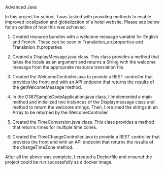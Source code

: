 Advanced Java

In this project for school, I was tasked with providing methods to enable improved localization and globalization of a hotel website. Please see below for an outline of how this was achieved.

1. Created resource bundles with a welcome message variable for English and French. These can be seen in Translation_en.properties and Translation_fr.properties

2. Created a DisplayMessage.java class. This class provides a method that takes the locale as an argument and returns a String with the welcome message from the appropraite resource translation file.

3. Created the WelcomeController.java to provide a REST controller that provides the front-end with an API endpoint that returns the results of the getWelcomeMessage method.

4. In the D387SampleCodeApplication.java class, I implemented a main method and initialized two instances of the Displaymessage class and method to return the welcome strings. Then, I returned the strings in an Array to be returned by the WelcomeController

5. Created the TimeConversion.java class. This class provides a method that returns times for multiple time zones. 

6. Created the TimeChangeController.java to provide a REST controller that provides the front end with an API endpoint that returns the results of the changeTimeZone method. 

After all the above was complete, I created a Dockerfile and ensured the project could be run successfully as a docker image. 

